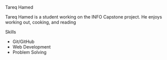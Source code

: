 Tareq Hamed

Tareq Hamed is a student working on the INFO Capstone project. He enjoys working out, cooking, and reading

Skills
- Git/GitHub
- Web Development
- Problem Solving
